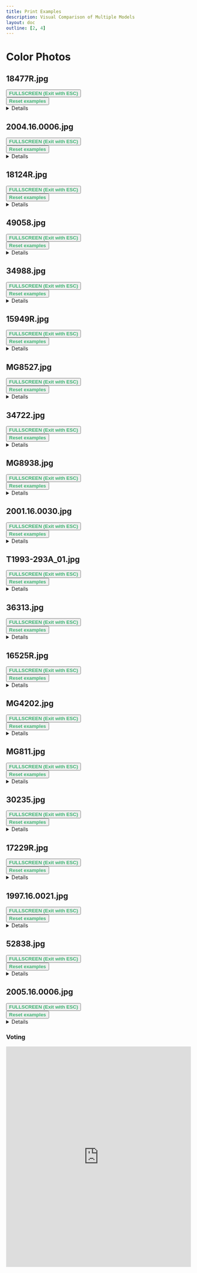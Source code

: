```yaml
---
title: Print Examples
description: Visual Comparison of Multiple Models
layout: doc
outline: [2, 4]
---
```


<script setup lang="ts">
import ImageSliderGithub from './components/imageslidergithub.vue' // the vue image slider example comparison component

//HTML5 Fullscreen API
const fullscreenEnabled = document.fullscreenEnabled; //check if fullscreen is possible
function enterFullscreen(elementName) {
  var element = document.getElementById(elementName);
  if(element.requestFullscreen) {
    element.requestFullscreen();
  } else if(element.msRequestFullscreen) {      // for IE11 (remove June 15, 2022)
    element.msRequestFullscreen();
  } else if(element.webkitRequestFullscreen) {  // iOS Safari
    element.webkitRequestFullscreen();
  }
}

// reset button, to keep it simple this will reset all examples. This is simply because when entering fullscreen mode, dragging/moving the image out of view, and pressing esc, the image will have 'vanished' (not in view anymore) so i thought id add a reset button
import { ref } from 'vue';
const componentKey = ref(0);

const forceRerender = () => {
  componentKey.value += 1;
};
</script>

# Color Photos

## 18477R.jpg

<div id="example1">
<ImageSliderGithub :key="componentKey" inputImageURL='https://raw.githubusercontent.com/ksismanis/upscale/main/sources/input/18477R.jpg' relativePathOutputFolder='output/18477R' />
</div>
 <button v-if="fullscreenEnabled" @click="enterFullscreen('example1')" style="color:mediumseagreen;"><strong>FULLSCREEN (Exit with ESC)</strong></button><br/> 
<button v-if="fullscreenEnabled" @click="forceRerender()" style="color:mediumseagreen;"><strong>Reset examples</strong></button>
<br/>
<details>
<summary>Details</summary>
<p>

Input Image: [Image](https://github.com/ksismanis/upscale/blob/main/sources/input/18477R.jpg)
Output Images: [Github Folder](https://github.com/ksismanis/upscale/tree/main/sources/output/18477R)
</p>
</details>

## 2004.16.0006.jpg

<div id="example2">
<ImageSliderGithub :key="componentKey" inputImageURL='https://raw.githubusercontent.com/ksismanis/upscale/main/sources/input/2004.16.0006.jpg' relativePathOutputFolder='output/2004.16.0006' />
</div>
 <button v-if="fullscreenEnabled" @click="enterFullscreen('example2')" style="color:mediumseagreen;"><strong>FULLSCREEN (Exit with ESC)</strong></button><br/> 
<button v-if="fullscreenEnabled" @click="forceRerender()" style="color:mediumseagreen;"><strong>Reset examples</strong></button>
<br/>
<details>
<summary>Details</summary>
<p>

Input Image: [Image](https://github.com/ksismanis/upscale/blob/main/sources/input/2004.16.0006.jpg)
Output Images: [Github Folder](https://github.com/ksismanis/upscale/tree/main/sources/output/2004.16.0006)
</p>
</details>

## 18124R.jpg

<div id="example3">
<ImageSliderGithub :key="componentKey" inputImageURL='https://raw.githubusercontent.com/ksismanis/upscale/main/sources/input/18124R.jpg' relativePathOutputFolder='output/18124R' />
</div>
 <button v-if="fullscreenEnabled" @click="enterFullscreen('example3')" style="color:mediumseagreen;"><strong>FULLSCREEN (Exit with ESC)</strong></button><br/> 
<button v-if="fullscreenEnabled" @click="forceRerender()" style="color:mediumseagreen;"><strong>Reset examples</strong></button>
<br/>
<details>
<summary>Details</summary>
<p>

Input Image: [Image](https://github.com/ksismanis/upscale/blob/main/sources/input/18124R.jpg)
Output Images: [Github Folder](https://github.com/ksismanis/upscale/tree/main/sources/output/18124R)
</p>
</details>

## 49058.jpg

<div id="example4">
<ImageSliderGithub :key="componentKey" inputImageURL='https://raw.githubusercontent.com/ksismanis/upscale/main/sources/input/49058.jpg' relativePathOutputFolder='output/49058' />
</div>
 <button v-if="fullscreenEnabled" @click="enterFullscreen('example4')" style="color:mediumseagreen;"><strong>FULLSCREEN (Exit with ESC)</strong></button><br/> 
<button v-if="fullscreenEnabled" @click="forceRerender()" style="color:mediumseagreen;"><strong>Reset examples</strong></button>
<br/>
<details>
<summary>Details</summary>
<p>

Input Image: [Image](https://github.com/ksismanis/upscale/blob/main/sources/input/49058.jpg)
Output Images: [Github Folder](https://github.com/ksismanis/upscale/tree/main/sources/output/49058)
</p>
</details>

## 34988.jpg

<div id="example5">
<ImageSliderGithub :key="componentKey" inputImageURL='https://raw.githubusercontent.com/ksismanis/upscale/main/sources/input/34988.jpg' relativePathOutputFolder='output/34988' />
</div>
 <button v-if="fullscreenEnabled" @click="enterFullscreen('example5')" style="color:mediumseagreen;"><strong>FULLSCREEN (Exit with ESC)</strong></button><br/> 
<button v-if="fullscreenEnabled" @click="forceRerender()" style="color:mediumseagreen;"><strong>Reset examples</strong></button>
<br/>
<details>
<summary>Details</summary>
<p>

Input Image: [Image](https://github.com/ksismanis/upscale/blob/main/sources/input/34988.jpg)
Output Images: [Github Folder](https://github.com/ksismanis/upscale/tree/main/sources/output/34988)
</p>
</details>

## 15949R.jpg

<div id="example6">
<ImageSliderGithub :key="componentKey" inputImageURL='https://raw.githubusercontent.com/ksismanis/upscale/main/sources/input/15949R.jpg' relativePathOutputFolder='output/15949R' />
</div>
 <button v-if="fullscreenEnabled" @click="enterFullscreen('example6')" style="color:mediumseagreen;"><strong>FULLSCREEN (Exit with ESC)</strong></button><br/> 
<button v-if="fullscreenEnabled" @click="forceRerender()" style="color:mediumseagreen;"><strong>Reset examples</strong></button>
<br/>
<details>
<summary>Details</summary>
<p>

Input Image: [Image](https://github.com/ksismanis/upscale/blob/main/sources/input/15949R.jpg)
Output Images: [Github Folder](https://github.com/ksismanis/upscale/tree/main/sources/output/15949R)
</p>
</details>

## MG8527.jpg

<div id="example7">
<ImageSliderGithub :key="componentKey" inputImageURL='https://raw.githubusercontent.com/ksismanis/upscale/main/sources/input/MG8527.jpg' relativePathOutputFolder='output/MG8527' />
</div>
 <button v-if="fullscreenEnabled" @click="enterFullscreen('example7')" style="color:mediumseagreen;"><strong>FULLSCREEN (Exit with ESC)</strong></button><br/> 
<button v-if="fullscreenEnabled" @click="forceRerender()" style="color:mediumseagreen;"><strong>Reset examples</strong></button>
<br/>
<details>
<summary>Details</summary>
<p>

Input Image: [Image](https://github.com/ksismanis/upscale/blob/main/sources/input/MG8527.jpg)
Output Images: [Github Folder](https://github.com/ksismanis/upscale/tree/main/sources/output/MG8527)
</p>
</details>

## 34722.jpg

<div id="example8">
<ImageSliderGithub :key="componentKey" inputImageURL='https://raw.githubusercontent.com/ksismanis/upscale/main/sources/input/34722.jpg' relativePathOutputFolder='output/34722' />
</div>
 <button v-if="fullscreenEnabled" @click="enterFullscreen('example8')" style="color:mediumseagreen;"><strong>FULLSCREEN (Exit with ESC)</strong></button><br/> 
<button v-if="fullscreenEnabled" @click="forceRerender()" style="color:mediumseagreen;"><strong>Reset examples</strong></button>
<br/>
<details>
<summary>Details</summary>
<p>

Input Image: [Image](https://github.com/ksismanis/upscale/blob/main/sources/input/34722.jpg)
Output Images: [Github Folder](https://github.com/ksismanis/upscale/tree/main/sources/output/34722)
</p>
</details>

## MG8938.jpg

<div id="example9">
<ImageSliderGithub :key="componentKey" inputImageURL='https://raw.githubusercontent.com/ksismanis/upscale/main/sources/input/MG8938.jpg' relativePathOutputFolder='output/MG8938' />
</div>
 <button v-if="fullscreenEnabled" @click="enterFullscreen('example9')" style="color:mediumseagreen;"><strong>FULLSCREEN (Exit with ESC)</strong></button><br/> 
<button v-if="fullscreenEnabled" @click="forceRerender()" style="color:mediumseagreen;"><strong>Reset examples</strong></button>
<br/>
<details>
<summary>Details</summary>
<p>

Input Image: [Image](https://github.com/ksismanis/upscale/blob/main/sources/input/MG8938.jpg)
Output Images: [Github Folder](https://github.com/ksismanis/upscale/tree/main/sources/output/MG8938)
</p>
</details>

## 2001.16.0030.jpg

<div id="example10">
<ImageSliderGithub :key="componentKey" inputImageURL='https://raw.githubusercontent.com/ksismanis/upscale/main/sources/input/2001.16.0030.jpg' relativePathOutputFolder='output/2001.16.0030' />
</div>
 <button v-if="fullscreenEnabled" @click="enterFullscreen('example10')" style="color:mediumseagreen;"><strong>FULLSCREEN (Exit with ESC)</strong></button><br/> 
<button v-if="fullscreenEnabled" @click="forceRerender()" style="color:mediumseagreen;"><strong>Reset examples</strong></button>
<br/>
<details>
<summary>Details</summary>
<p>

Input Image: [Image](https://github.com/ksismanis/upscale/blob/main/sources/input/2001.16.0030.jpg)
Output Images: [Github Folder](https://github.com/ksismanis/upscale/tree/main/sources/output/2001.16.0030)
</p>
</details>

## T1993-293A_01.jpg

<div id="example11">
<ImageSliderGithub :key="componentKey" inputImageURL='https://raw.githubusercontent.com/ksismanis/upscale/main/sources/input/T1993-293A_01.jpg' relativePathOutputFolder='output/T1993-293A_01' />
</div>
 <button v-if="fullscreenEnabled" @click="enterFullscreen('example11')" style="color:mediumseagreen;"><strong>FULLSCREEN (Exit with ESC)</strong></button><br/> 
<button v-if="fullscreenEnabled" @click="forceRerender()" style="color:mediumseagreen;"><strong>Reset examples</strong></button>
<br/>
<details>
<summary>Details</summary>
<p>

Input Image: [Image](https://github.com/ksismanis/upscale/blob/main/sources/input/T1993-293A_01.jpg)
Output Images: [Github Folder](https://github.com/ksismanis/upscale/tree/main/sources/output/T1993-293A_01)
</p>
</details>

## 36313.jpg

<div id="example12">
<ImageSliderGithub :key="componentKey" inputImageURL='https://raw.githubusercontent.com/ksismanis/upscale/main/sources/input/36313.jpg' relativePathOutputFolder='output/36313' />
</div>
 <button v-if="fullscreenEnabled" @click="enterFullscreen('example12')" style="color:mediumseagreen;"><strong>FULLSCREEN (Exit with ESC)</strong></button><br/> 
<button v-if="fullscreenEnabled" @click="forceRerender()" style="color:mediumseagreen;"><strong>Reset examples</strong></button>
<br/>
<details>
<summary>Details</summary>
<p>

Input Image: [Image](https://github.com/ksismanis/upscale/blob/main/sources/input/36313.jpg)
Output Images: [Github Folder](https://github.com/ksismanis/upscale/tree/main/sources/output/36313)
</p>
</details>

## 16525R.jpg

<div id="example13">
<ImageSliderGithub :key="componentKey" inputImageURL='https://raw.githubusercontent.com/ksismanis/upscale/main/sources/input/16525R.jpg' relativePathOutputFolder='output/16525R' />
</div>
 <button v-if="fullscreenEnabled" @click="enterFullscreen('example13')" style="color:mediumseagreen;"><strong>FULLSCREEN (Exit with ESC)</strong></button><br/> 
<button v-if="fullscreenEnabled" @click="forceRerender()" style="color:mediumseagreen;"><strong>Reset examples</strong></button>
<br/>
<details>
<summary>Details</summary>
<p>

Input Image: [Image](https://github.com/ksismanis/upscale/blob/main/sources/input/16525R.jpg)
Output Images: [Github Folder](https://github.com/ksismanis/upscale/tree/main/sources/output/16525R)
</p>
</details>

## MG4202.jpg

<div id="example14">
<ImageSliderGithub :key="componentKey" inputImageURL='https://raw.githubusercontent.com/ksismanis/upscale/main/sources/input/MG4202.jpg' relativePathOutputFolder='output/MG4202' />
</div>
 <button v-if="fullscreenEnabled" @click="enterFullscreen('example14')" style="color:mediumseagreen;"><strong>FULLSCREEN (Exit with ESC)</strong></button><br/> 
<button v-if="fullscreenEnabled" @click="forceRerender()" style="color:mediumseagreen;"><strong>Reset examples</strong></button>
<br/>
<details>
<summary>Details</summary>
<p>

Input Image: [Image](https://github.com/ksismanis/upscale/blob/main/sources/input/MG4202.jpg)
Output Images: [Github Folder](https://github.com/ksismanis/upscale/tree/main/sources/output/MG4202)
</p>
</details>

## MG811.jpg

<div id="example15">
<ImageSliderGithub :key="componentKey" inputImageURL='https://raw.githubusercontent.com/ksismanis/upscale/main/sources/input/MG811.jpg' relativePathOutputFolder='output/MG811' />
</div>
 <button v-if="fullscreenEnabled" @click="enterFullscreen('example15')" style="color:mediumseagreen;"><strong>FULLSCREEN (Exit with ESC)</strong></button><br/> 
<button v-if="fullscreenEnabled" @click="forceRerender()" style="color:mediumseagreen;"><strong>Reset examples</strong></button>
<br/>
<details>
<summary>Details</summary>
<p>

Input Image: [Image](https://github.com/ksismanis/upscale/blob/main/sources/input/MG811.jpg)
Output Images: [Github Folder](https://github.com/ksismanis/upscale/tree/main/sources/output/MG811)
</p>
</details>

## 30235.jpg

<div id="example16">
<ImageSliderGithub :key="componentKey" inputImageURL='https://raw.githubusercontent.com/ksismanis/upscale/main/sources/input/30235.jpg' relativePathOutputFolder='output/30235' />
</div>
 <button v-if="fullscreenEnabled" @click="enterFullscreen('example16')" style="color:mediumseagreen;"><strong>FULLSCREEN (Exit with ESC)</strong></button><br/> 
<button v-if="fullscreenEnabled" @click="forceRerender()" style="color:mediumseagreen;"><strong>Reset examples</strong></button>
<br/>
<details>
<summary>Details</summary>
<p>

Input Image: [Image](https://github.com/ksismanis/upscale/blob/main/sources/input/30235.jpg)
Output Images: [Github Folder](https://github.com/ksismanis/upscale/tree/main/sources/output/30235)
</p>
</details>

## 17229R.jpg

<div id="example17">
<ImageSliderGithub :key="componentKey" inputImageURL='https://raw.githubusercontent.com/ksismanis/upscale/main/sources/input/17229R.jpg' relativePathOutputFolder='output/17229R' />
</div>
 <button v-if="fullscreenEnabled" @click="enterFullscreen('example17')" style="color:mediumseagreen;"><strong>FULLSCREEN (Exit with ESC)</strong></button><br/> 
<button v-if="fullscreenEnabled" @click="forceRerender()" style="color:mediumseagreen;"><strong>Reset examples</strong></button>
<br/>
<details>
<summary>Details</summary>
<p>

Input Image: [Image](https://github.com/ksismanis/upscale/blob/main/sources/input/17229R.jpg)
Output Images: [Github Folder](https://github.com/ksismanis/upscale/tree/main/sources/output/17229R)
</p>
</details>

## 1997.16.0021.jpg

<div id="example18">
<ImageSliderGithub :key="componentKey" inputImageURL='https://raw.githubusercontent.com/ksismanis/upscale/main/sources/input/1997.16.0021.jpg' relativePathOutputFolder='output/1997.16.0021' />
</div>
 <button v-if="fullscreenEnabled" @click="enterFullscreen('example18')" style="color:mediumseagreen;"><strong>FULLSCREEN (Exit with ESC)</strong></button><br/> 
<button v-if="fullscreenEnabled" @click="forceRerender()" style="color:mediumseagreen;"><strong>Reset examples</strong></button>
<br/>
<details>
<summary>Details</summary>
<p>

Input Image: [Image](https://github.com/ksismanis/upscale/blob/main/sources/input/1997.16.0021.jpg)
Output Images: [Github Folder](https://github.com/ksismanis/upscale/tree/main/sources/output/1997.16.0021)
</p>
</details>

## 52838.jpg

<div id="example19">
<ImageSliderGithub :key="componentKey" inputImageURL='https://raw.githubusercontent.com/ksismanis/upscale/main/sources/input/52838.jpg' relativePathOutputFolder='output/52838' />
</div>
 <button v-if="fullscreenEnabled" @click="enterFullscreen('example19')" style="color:mediumseagreen;"><strong>FULLSCREEN (Exit with ESC)</strong></button><br/> 
<button v-if="fullscreenEnabled" @click="forceRerender()" style="color:mediumseagreen;"><strong>Reset examples</strong></button>
<br/>
<details>
<summary>Details</summary>
<p>

Input Image: [Image](https://github.com/ksismanis/upscale/blob/main/sources/input/52838.jpg)
Output Images: [Github Folder](https://github.com/ksismanis/upscale/tree/main/sources/output/52838)
</p>
</details>

## 2005.16.0006.jpg

<div id="example20">
<ImageSliderGithub :key="componentKey" inputImageURL='https://raw.githubusercontent.com/ksismanis/upscale/main/sources/input/2005.16.0006.jpg' relativePathOutputFolder='output/2005.16.0006' />
</div>
 <button v-if="fullscreenEnabled" @click="enterFullscreen('example20')" style="color:mediumseagreen;"><strong>FULLSCREEN (Exit with ESC)</strong></button><br/> 
<button v-if="fullscreenEnabled" @click="forceRerender()" style="color:mediumseagreen;"><strong>Reset examples</strong></button>
<br/>
<details>
<summary>Details</summary>
<p>

Input Image: [Image](https://github.com/ksismanis/upscale/blob/main/sources/input/2005.16.0006.jpg)
Output Images: [Github Folder](https://github.com/ksismanis/upscale/tree/main/sources/output/2005.16.0006)
</p>
</details>



### Voting

<div class="strawpoll-embed" id="strawpoll_kjn18vwq0yQ" style="height: 600px; width: 100%; margin: 0 auto; display: flex; flex-direction: column;">
<iframe title="StrawPoll Embed" id="strawpoll_iframe_kjn18vwq0yQ" src="https://strawpoll.com/embed/polls/kjn18vwq0yQ" style="position: static; visibility: visible; display: block; width: 100%; flex-grow: 1;" frameborder="0" allowfullscreen allowtransparency>Loading...</iframe>
<!-- <script async src="https://cdn.strawpoll.com/dist/widgets.js" charset="utf-8"></script> -->
</div>
<br/>
